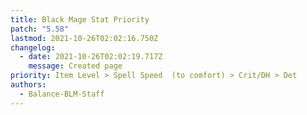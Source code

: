 ```yaml
---
title: Black Mage Stat Priority
patch: "5.58"
lastmod: 2021-10-26T02:02:16.750Z
changelog:
  - date: 2021-10-26T02:02:19.717Z
    message: Created page
priority: Item Level > Spell Speed  (to comfort) > Crit/DH > Det
authors:
  - Balance-BLM-Staff
---
```

